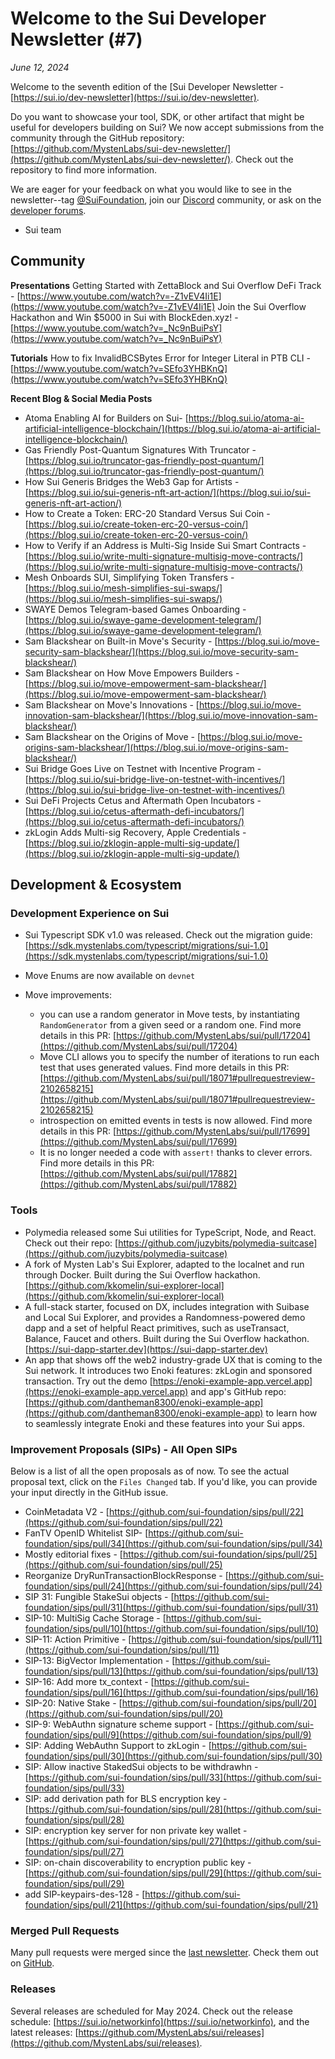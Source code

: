 # Welcome to the Sui Developer Newsletter (#7)

_June 12, 2024_

Welcome to the seventh edition of the [Sui Developer Newsletter - [https://sui.io/dev-newsletter](https://sui.io/dev-newsletter).

Do you want to showcase your tool, SDK, or other artifact that might be useful for developers building on Sui? We now accept submissions from the community through the GitHub repository: [https://github.com/MystenLabs/sui-dev-newsletter/](https://github.com/MystenLabs/sui-dev-newsletter/). Check out the repository to find more information.

We are eager for your feedback on what you would like to see in the newsletter--tag [@SuiFoundation](https://twitter.com/@SuiFoundation), join our [Discord](https://discord.gg/sui) community, or ask on the [developer forums](https://forums.sui.io/).

- Sui team

## Community

**Presentations**
Getting Started with ZettaBlock and Sui Overflow DeFi Track - [https://www.youtube.com/watch?v=-Z1vEV4Ii1E](https://www.youtube.com/watch?v=-Z1vEV4Ii1E)
Join the Sui Overflow Hackathon and Win $5000 in Sui with BlockEden.xyz! - [https://www.youtube.com/watch?v=_Nc9nBuiPsY](https://www.youtube.com/watch?v=_Nc9nBuiPsY)

**Tutorials**
 How to fix InvalidBCSBytes Error for Integer Literal in PTB CLI - [https://www.youtube.com/watch?v=SEfo3YHBKnQ](https://www.youtube.com/watch?v=SEfo3YHBKnQ)

**Recent Blog & Social Media Posts**
* Atoma Enabling AI for Builders on Sui- [https://blog.sui.io/atoma-ai-artificial-intelligence-blockchain/](https://blog.sui.io/atoma-ai-artificial-intelligence-blockchain/)
* Gas Friendly Post-Quantum Signatures With Truncator - [https://blog.sui.io/truncator-gas-friendly-post-quantum/](https://blog.sui.io/truncator-gas-friendly-post-quantum/)
* How Sui Generis Bridges the Web3 Gap for Artists - [https://blog.sui.io/sui-generis-nft-art-action/](https://blog.sui.io/sui-generis-nft-art-action/)
* How to Create a Token: ERC-20 Standard Versus Sui Coin - [https://blog.sui.io/create-token-erc-20-versus-coin/](https://blog.sui.io/create-token-erc-20-versus-coin/)
* How to Verify if an Address is Multi-Sig Inside Sui Smart Contracts - [https://blog.sui.io/write-multi-signature-multisig-move-contracts/](https://blog.sui.io/write-multi-signature-multisig-move-contracts/)
* Mesh Onboards SUI, Simplifying Token Transfers - [https://blog.sui.io/mesh-simplifies-sui-swaps/](https://blog.sui.io/mesh-simplifies-sui-swaps/)
* SWAYE Demos Telegram-based Games Onboarding - [https://blog.sui.io/swaye-game-development-telegram/](https://blog.sui.io/swaye-game-development-telegram/)
* Sam Blackshear on Built-in Move's Security - [https://blog.sui.io/move-security-sam-blackshear/](https://blog.sui.io/move-security-sam-blackshear/)
* Sam Blackshear on How Move Empowers Builders - [https://blog.sui.io/move-empowerment-sam-blackshear/](https://blog.sui.io/move-empowerment-sam-blackshear/)
* Sam Blackshear on Move's Innovations - [https://blog.sui.io/move-innovation-sam-blackshear/](https://blog.sui.io/move-innovation-sam-blackshear/)
* Sam Blackshear on the Origins of Move - [https://blog.sui.io/move-origins-sam-blackshear/](https://blog.sui.io/move-origins-sam-blackshear/)
* Sui Bridge Goes Live on Testnet with Incentive Program - [https://blog.sui.io/sui-bridge-live-on-testnet-with-incentives/](https://blog.sui.io/sui-bridge-live-on-testnet-with-incentives/)
* Sui DeFi Projects Cetus and Aftermath Open Incubators - [https://blog.sui.io/cetus-aftermath-defi-incubators/](https://blog.sui.io/cetus-aftermath-defi-incubators/)
* zkLogin Adds Multi-sig Recovery, Apple Credentials - [https://blog.sui.io/zklogin-apple-multi-sig-update/](https://blog.sui.io/zklogin-apple-multi-sig-update/)

## Development & Ecosystem

### Development Experience on Sui

* Sui Typescript SDK v1.0 was released. Check out the migration guide: [https://sdk.mystenlabs.com/typescript/migrations/sui-1.0](https://sdk.mystenlabs.com/typescript/migrations/sui-1.0)

* Move Enums are now available on `devnet`
* Move improvements:
  * you can use a random generator in Move tests, by instantiating `RandomGenerator` from a given seed or a random one. Find more details in this PR: [https://github.com/MystenLabs/sui/pull/17204](https://github.com/MystenLabs/sui/pull/17204)
  * Move CLI allows you to specify the number of iterations to run each test that uses generated values. Find more details in this PR: [https://github.com/MystenLabs/sui/pull/18071#pullrequestreview-2102658215](https://github.com/MystenLabs/sui/pull/18071#pullrequestreview-2102658215)
  * introspection on emitted events in tests is now allowed. Find more details in this PR: [https://github.com/MystenLabs/sui/pull/17699](https://github.com/MystenLabs/sui/pull/17699)
  * It is no longer needed a code with `assert!` thanks to clever errors. Find more details in this PR: [https://github.com/MystenLabs/sui/pull/17882](https://github.com/MystenLabs/sui/pull/17882)

### Tools

* Polymedia released some Sui utilities for TypeScript, Node, and React. Check out their repo: [https://github.com/juzybits/polymedia-suitcase](https://github.com/juzybits/polymedia-suitcase)
* A fork of Mysten Lab's Sui Explorer, adapted to the localnet and run through Docker. Built during the Sui Overflow hackathon. [https://github.com/kkomelin/sui-explorer-local](https://github.com/kkomelin/sui-explorer-local) 
* A full-stack starter, focused on DX, includes integration with Suibase and Local Sui Explorer, and provides a Randomness-powered demo dapp and a set of helpful React primitives, such as useTransact, Balance, Faucet and others. Built during the Sui Overflow hackathon. [https://sui-dapp-starter.dev](https://sui-dapp-starter.dev)
* An app that shows off the web2 industry-grade UX that is coming to the Sui network. It introduces two Enoki features: zkLogin and sponsored transaction. Try out the demo [https://enoki-example-app.vercel.app](https://enoki-example-app.vercel.app) and app's GitHub repo: [https://github.com/dantheman8300/enoki-example-app](https://github.com/dantheman8300/enoki-example-app) to learn how to seamlessly integrate Enoki and these features into your Sui apps.

### Improvement Proposals (SIPs) - All Open SIPs

Below is a list of all the open proposals as of now. To see the actual proposal text, click on the `Files Changed` tab. If you'd like, you can provide your input directly in the GitHub issue.

* CoinMetadata V2 - [https://github.com/sui-foundation/sips/pull/22](https://github.com/sui-foundation/sips/pull/22)
* FanTV OpenID Whitelist SIP- [https://github.com/sui-foundation/sips/pull/34](https://github.com/sui-foundation/sips/pull/34)
* Mostly editorial fixes - [https://github.com/sui-foundation/sips/pull/25](https://github.com/sui-foundation/sips/pull/25)
* Reorganize DryRunTransactionBlockResponse - [https://github.com/sui-foundation/sips/pull/24](https://github.com/sui-foundation/sips/pull/24)
* SIP 31: Fungible StakeSui objects - [https://github.com/sui-foundation/sips/pull/31](https://github.com/sui-foundation/sips/pull/31)
* SIP-10: MultiSig Cache Storage - [https://github.com/sui-foundation/sips/pull/10](https://github.com/sui-foundation/sips/pull/10)
* SIP-11: Action Primitive - [https://github.com/sui-foundation/sips/pull/11](https://github.com/sui-foundation/sips/pull/11)
* SIP-13: BigVector Implementation - [https://github.com/sui-foundation/sips/pull/13](https://github.com/sui-foundation/sips/pull/13)
* SIP-16: Add more tx_context - [https://github.com/sui-foundation/sips/pull/16](https://github.com/sui-foundation/sips/pull/16)
* SIP-20: Native Stake - [https://github.com/sui-foundation/sips/pull/20](https://github.com/sui-foundation/sips/pull/20)
* SIP-9: WebAuthn signature scheme support - [https://github.com/sui-foundation/sips/pull/9](https://github.com/sui-foundation/sips/pull/9)
* SIP: Adding WebAuthn Support to zkLogin - [https://github.com/sui-foundation/sips/pull/30](https://github.com/sui-foundation/sips/pull/30)
* SIP: Allow inactive StakedSui objects to be withdrawhn - [https://github.com/sui-foundation/sips/pull/33](https://github.com/sui-foundation/sips/pull/33)
* SIP: add derivation path for BLS encryption key - [https://github.com/sui-foundation/sips/pull/28](https://github.com/sui-foundation/sips/pull/28)
* SIP: encryption key server for non private key wallet - [https://github.com/sui-foundation/sips/pull/27](https://github.com/sui-foundation/sips/pull/27)
* SIP: on-chain discoverability to encryption public key - [https://github.com/sui-foundation/sips/pull/29](https://github.com/sui-foundation/sips/pull/29)
* add SIP-keypairs-des-128 - [https://github.com/sui-foundation/sips/pull/21](https://github.com/sui-foundation/sips/pull/21)

### Merged Pull Requests

Many pull requests were merged since the [last newsletter](https://sui-23860326.hs-sites.com/sui-dev-newsletter-6). Check them out on [GitHub](https://github.com/search?q=is%3Apr%20-author%3Aapp%2Fsui-merge-bot%20org%3Amystenlabs%20repo%3Asui%20is%3Amerged%20merged%3A2024-05-07..2024-06-16&type=pullrequests).

### Releases

Several releases are scheduled for May 2024. Check out the release schedule: [https://sui.io/networkinfo](https://sui.io/networkinfo), and the latest releases: [https://github.com/MystenLabs/sui/releases](https://github.com/MystenLabs/sui/releases).
